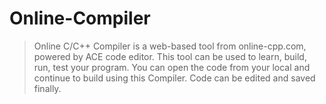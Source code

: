 # Online-Compiler
> Online C/C++ Compiler is a web-based tool from online-cpp.com, powered by ACE code editor. This tool can be used to learn, build, run, test your program. You can open the code from your local and continue to build using this Compiler. Code can be edited and saved finally.
